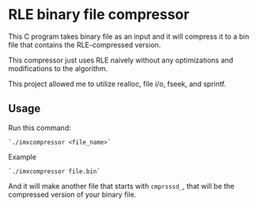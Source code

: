 # RLE binary file compressor

This C program takes binary file as an input and it will compress it to a bin file that contains the RLE-compressed version.

This compressor just uses RLE naively without any optimizations and modifications to the algorithm.

This project allowed me to utilize realloc, file i/o, fseek, and sprintf.

## Usage

Run this command: 

    `./imxcompressor <file_name>`

Example

    `./imxcompressor file.bin`

And it will make another file that starts with `cmprsssd_`, that will be the compressed version of your binary file.


